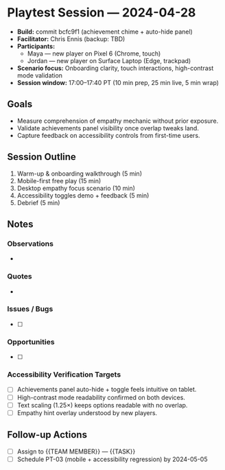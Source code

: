 # Playtest Session — 2024-04-28

- **Build:** commit bcfc9f1 (achievement chime + auto-hide panel)
- **Facilitator:** Chris Ennis (backup: TBD)
- **Participants:**
  - Maya — new player on Pixel 6 (Chrome, touch)
  - Jordan — new player on Surface Laptop (Edge, trackpad)
- **Scenario focus:** Onboarding clarity, touch interactions, high-contrast mode validation
- **Session window:** 17:00–17:40 PT (10 min prep, 25 min live, 5 min wrap)

## Goals
- Measure comprehension of empathy mechanic without prior exposure.
- Validate achievements panel visibility once overlap tweaks land.
- Capture feedback on accessibility controls from first-time users.

## Session Outline
1. Warm-up & onboarding walkthrough (5 min)
2. Mobile-first free play (15 min)
3. Desktop empathy focus scenario (10 min)
4. Accessibility toggles demo + feedback (5 min)
5. Debrief (5 min)

## Notes
### Observations
- 

### Quotes
- 

### Issues / Bugs
- [ ] 

### Opportunities
- [ ] 

### Accessibility Verification Targets
- [ ] Achievements panel auto-hide + toggle feels intuitive on tablet.
- [ ] High-contrast mode readability confirmed on both devices.
- [ ] Text scaling (1.25×) keeps options readable with no overlap.
- [ ] Empathy hint overlay understood by new players.

## Follow-up Actions
- [ ] Assign to {{TEAM MEMBER}} — {{TASK}}
- [ ] Schedule PT-03 (mobile + accessibility regression) by 2024-05-05

